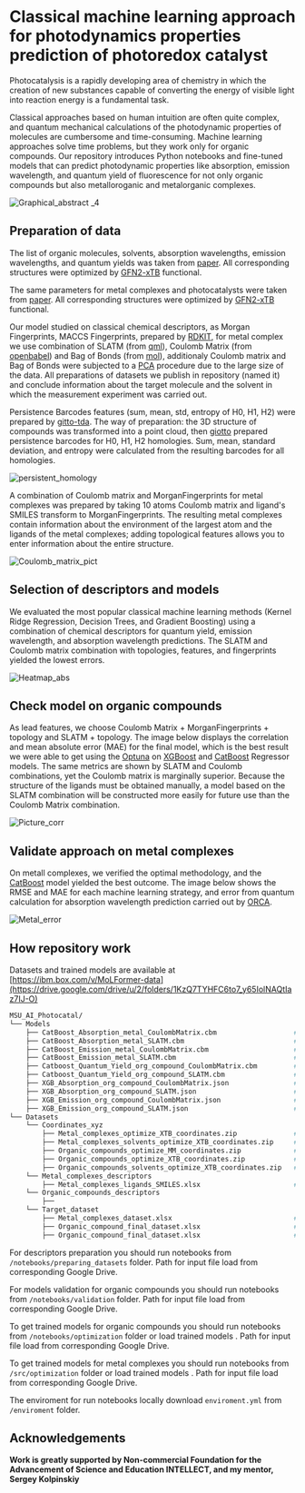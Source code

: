 # Classical machine learning approach for photodynamics properties prediction of photoredox catalyst

Photocatalysis is a rapidly developing area of chemistry in which the creation of new substances capable of converting the energy of visible light into reaction energy is a fundamental task.

Classical approaches based on human intuition are often quite complex, and quantum mechanical calculations of the photodynamic properties of molecules are cumbersome and time-consuming. Machine learning approaches solve time problems, but they work only for organic compounds.
Our repository introduces Python notebooks and fine-tuned models that can predict photodynamic properties like absorption, emission wavelength, and quantum yield of fluorescence for not only organic compounds but also metalloroganic and metalorganic complexes.

![Graphical_abstract _4](https://github.com/Yagr49/Photocatalyst_NN/assets/139890239/baa7d028-31b1-4d2f-9d0d-e23b00215197)





## Preparation of data

The list of organic molecules, solvents, absorption wavelengths, emission wavelengths, and quantum yields was taken from [paper](https://www.nature.com/articles/s41597-020-00634-8). All corresponding structures were optimized by [GFN2-xTB](https://xtb-docs.readthedocs.io/en/latest/) functional.

The same parameters for metal complexes and photocatalysts were taken from [paper](https://www.thieme-connect.com/products/ejournals/abstract/10.1055/a-1390-9065). All corresponding structures were optimized by [GFN2-xTB](https://xtb-docs.readthedocs.io/en/latest/) functional.

Our model studied on classical chemical descriptors, as Morgan Fingerprints, MACCS Fingerprints, prepared by [RDKIT](https://www.rdkit.org/), for metal complex we use combination of SLATM (from [qml](https://pypi.org/project/qml/)), Coulomb Matrix (from [openbabel](https://pypi.org/project/openbabel/#:~:text=Project%20description,-This%20is%20a&text=Open%20Babel%20is%20a%20chemical,%2C%20biochemistry%2C%20or%20related%20areas.)) and Bag of Bonds (from [mol](https://pypi.org/project/molml/)), additionaly Coulomb matrix and Bag of Bonds were subjected to a [PCA](https://scikit-learn.org/stable/modules/generated/sklearn.decomposition.PCA.html) procedure due to the large size of the data. All preparations of datasets we publish in repository (named it) and conclude information about the target molecule and the solvent in which the measurement experiment was carried out. 

Persistence Barcodes features (sum, mean, std, entropy of H0, H1, H2) were prepared by [gitto-tda](https://giotto-ai.github.io/gtda-docs/0.5.1/library.html). The way of preparation: the 3D structure of compounds was transformed into a point cloud, then [giotto](https://giotto-ai.github.io/gtda-docs/0.5.1/library.html) prepared persistence barcodes for H0, H1, H2 homologies. Sum, mean, standard deviation, and entropy were calculated from the resulting barcodes for all homologies.

![persistent_homology](https://github.com/Yagr49/Photocatalyst_NN/assets/139890239/330e2b50-c959-449f-b662-83aff6bdc519)

A combination of Coulomb matrix and MorganFingerprints for metal complexes was prepared by taking 10 atoms Coulomb matrix and ligand's SMILES transform to MorganFingerprints. The resulting metal complexes contain information about the environment of the largest atom and the ligands of the metal complexes; adding topological features allows you to enter information about the entire structure.

![Coulomb_matrix_pict](https://github.com/Yagr49/Photocatalyst_NN/assets/139890239/9c7e2980-3461-4e02-81f9-d99bcfe62748)




## Selection of descriptors and models

We evaluated the most popular classical machine learning methods (Kernel Ridge Regression, Decision Trees, and Gradient Boosting) using a combination of chemical descriptors for quantum yield, emission wavelength, and absorption wavelength predictions. The SLATM and Coulomb matrix combination with topologies, features, and fingerprints yielded the lowest errors.


![Heatmap_abs](https://github.com/Yagr49/Photocatalyst_NN/assets/139890239/8d5e8bf5-8429-4dc9-8422-62174ddbf842)


## Check model on organic compounds
As lead features, we choose Coulomb Matrix + MorganFingerprints + topology and SLATM + topology. The image below displays the correlation and mean absolute error (MAE) for the final model, which is the best result we were able to get using the [Optuna](https://arxiv.org/abs/1907.10902)  on [XGBoost](https://xgboost.readthedocs.io/en/stable/) and [CatBoost](https://catboost.ai/) Regressor models. The same metrics are shown by SLATM and Coulomb combinations, yet the Coulomb matrix is marginally superior. Because the structure of the ligands must be obtained manually, a model based on the SLATM combination will be constructed more easily for future use than the Coulomb Matrix combination.

![Picture_corr](https://github.com/Yagr49/Photocatalyst_NN/assets/139890239/df0e7113-a6bf-414d-968c-1b0609a6f06f)

## Validate approach on metal complexes

On metall complexes, we verified the optimal methodology, and the [CatBoost](https://catboost.ai/) model yielded the best outcome. The image below shows the RMSE and MAE for each machine learning strategy, and error from quantum calculation for absorption wavelength prediction carried out by [ORCA](https://orcaforum.kofo.mpg.de/).

![Metal_error](https://github.com/Yagr49/Photocatalyst_NN/assets/139890239/195d10db-f8b1-4a07-a8e9-6308ffc774e7)

## How repository work

Datasets and trained models are available at [https://ibm.box.com/v/MoLFormer-data](https://drive.google.com/drive/u/2/folders/1KzQ7TYHFC6to7_y65IolNAQtIaz7IJ-O)

```bash
MSU_AI_Photocatal/
└── Models
    ├── CatBoost_Absorption_metal_CoulombMatrix.cbm                   # CatBoost model for Absorption wavelenght prediction trained on combination Coulomb Matrix 10x10 + ligand MorganFingerptints + topologies feautures 
    ├── CatBoost_Absorption_metal_SLATM.cbm                           # CatBoost model for Absorption wavelenght prediction trained on combination SLATM + topologies feautures 
    ├── CatBoost_Emission_metal_CoulombMatrix.cbm                     # CatBoost model for Emission wavelenght prediction trained on combination Coulomb Matrix 10x10 + ligand MorganFingerptints + topologies feautures 
    ├── CatBoost_Emission_metal_SLATM.cbm                             # CatBoost model for Emission wavelenght prediction trained on combination SLATM + topologies feautures 
    ├── Catboost_Quantum_Yield_org_compound_CoulombMatrix.cbm         # CatBoost model for Quantum Yield prediction trained on combination Coulomb Matrix 10x10 + ligand MorganFingerptints + topologies feautures 
    ├── Catboost_Quantum_Yield_org_compound_SLATM.cbm                 # CatBoost model for Quantum Yield prediction trained on combination SLATM + topologies feautures 
    ├── XGB_Absorption_org_compound_CoulombMatrix.json                # XGBoost model for Emission wavelenght prediction trained on combination Coulomb Matrix 10x10 + ligand MorganFingerptints + topologies feautures
    ├── XGB_Absorption_org_compound_SLATM.json                        # XGBoost model for Emission wavelenght prediction trained on combination SLATM + topologies feautures
    ├── XGB_Emission_org_compound_CoulombMatrix.json                  # XGBoost model for Emission wavelenght prediction trained on combination Coulomb Matrix 10x10 + ligand MorganFingerptints + topologies feautures
    ├── XGB_Emission_org_compound_SLATM.json                          # XGBoost model for Emission wavelenght prediction trained on combination SLATM + topologies feautures
└── Datasets
    └── Coordinates_xyz
        ├── Metal_complexes_optimize_XTB_coordinates.zip              # Archive of GFN2-xTB optimized metal complexes structures in .xyz format 
        ├── Metal_complexes_solvents_optimize_XTB_coordinates.zip     # Archive of GFN2-xTB optimized metal complex's solvents structures in .xyz format
        ├── Organic_compounds_optimize_MM_coordinates.zip             # Archive of Molecular Mechanics optimized organic compounds structures in .xyz format
        ├── Organic_compounds_optimize_XTB_coordinates.zip            # Archive of GFN2-xTB optimized organic compounds structures in .xyz format
        ├── Organic_compounds_solvents_optimize_XTB_coordinates.zip   # Archive of GFN2-xTB optimized organic compound's solvent structures in .xyz format
    └── Metal_complexes_descriptors
        ├── Metal_complexes_ligands_SMILES.xlsx                       # Dataset of SMILES of ligands corresponding metal complex
    └── Organic_compounds_descriptors
        ├──
    └── Target_dataset
        ├── Metal_complexes_dataset.xlsx                              # Dataset consist Absorption, Emission wavelenght, Molecular weight and SMILES of solvents for metal complex
        ├── Organic_compound_final_dataset.xlsx                       # Dataset consist Imputed Absorption, Emission wavelenght, Quantum Yield, Molecular weight and SMILES of solvent for organic compounds
        ├── Organic_compound_final_dataset.xlsx                       # Dataset consist Absorption, Emission wavelenght, Quantum Yield, Molecular weight and SMILES of solvent for organic compounds from [paper](https://www.nature.com/articles/s41597-020-00634-8)
```

For descriptors preparation you should run notebooks from `/notebooks/preparing_datasets` folder. Path for input file load from corresponding Google Drive.

For models validation for organic compounds you should run notebooks from `/notebooks/validation` folder. Path for input file load from corresponding Google Drive.

To get trained models for organic compounds you should run notebooks from `/notebooks/optimization` folder or load trained models . Path for input file load from corresponding Google Drive.

To get trained models for metal complexes you should run notebooks from `/src/optimization` folder or load trained models . Path for input file load from corresponding Google Drive.

The enviroment for run notebooks locally download `enviroment.yml` from `/enviroment` folder.
        
## Acknowledgements

**Work is greatly supported by Non-commercial Foundation for the Advancement of Science and Education INTELLECT, and my mentor, Sergey Kolpinskiy**
